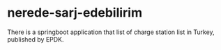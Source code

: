 # nerede-sarj-edebilirim

There is a springboot application that list of charge station list in Turkey, published by EPDK.
